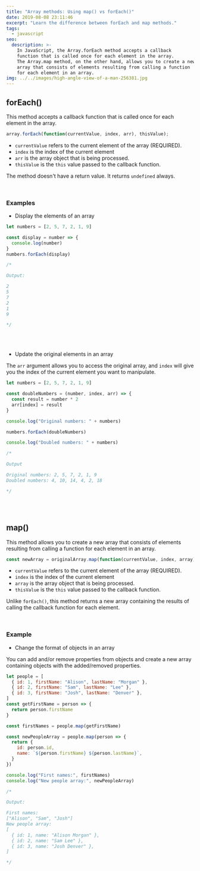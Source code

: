 ```yaml
---
title: "Array methods: Using map() vs forEach()"
date: 2019-08-08 23:11:46
excerpt: "Learn the difference between forEach and map methods."
tags:
  - javascript
seo:
  description: >-
    In JavaScript, the Array.forEach method accepts a callback
    function that is called once for each element in the array.
    The Array.map method, on the other hand, allows you to create a new
    array that consists of elements resulting from calling a function
    for each element in an array.
img: ../../images/high-angle-view-of-a-man-256381.jpg
---
```


## forEach()

This method accepts a callback function that is called once for each element in the array.

```javascript
array.forEach(function(currentValue, index, arr), thisValue);
```

- `currentValue` refers to the current element of the array (REQUIRED).
- `index` is the index of the current element
- `arr` is the array object that is being processed.
- `thisValue` is the `this` value passed to the callback function.

The method doesn't have a return value. It returns `undefined` always.

<br>

### Examples

- Display the elements of an array

```javascript
let numbers = [2, 5, 7, 2, 1, 9]

const display = number => {
  console.log(number)
}
numbers.forEach(display)

/*

Output:

2
5
7
2
1
9

*/
```

<br>
<br>

- Update the original elements in an array

The `arr` argument allows you to access the original array, and `index` will give you the index of the current element you want to manipulate.

```javascript
let numbers = [2, 5, 7, 2, 1, 9]

const doubleNumbers = (number, index, arr) => {
  const result = number * 2
  arr[index] = result
}

console.log("Original numbers: " + numbers)

numbers.forEach(doubleNumbers)

console.log("Doubled numbers: " + numbers)

/*

Output

Original numbers: 2, 5, 7, 2, 1, 9
Doubled numbers: 4, 10, 14, 4, 2, 18

*/
```

<br>
<br>

## map()

This method allows you to create a new array that consists of elements resulting from calling a function for each element in an array.

```javascript
const newArray = originalArray.map(function(currentValue, index, array), thisValue);
```

- `currentValue` refers to the current element of the array (REQUIRED).
- `index` is the index of the current element
- `array` is the array object that is being processed.
- `thisValue` is the `this` value passed to the callback function.

Unlike `forEach()`, this method returns a new array containing the results of calling the callback function for each element.

<br>

### Example

- Change the format of objects in an array

You can add and/or remove properties from objects and create a new array containing objects with the added/removed properties.

```javascript
let people = [
  { id: 1, firstName: "Alison", lastName: "Morgan" },
  { id: 2, firstName: "Sam", lastName: "Lee" },
  { id: 3, firstName: "Josh", lastName: "Denver" },
]
const getFirstName = person => {
  return person.firstName
}

const firstNames = people.map(getFirstName)

const newPeopleArray = people.map(person => {
  return {
    id: person.id,
    name: `${person.firstName} ${person.lastName}`,
  }
})

console.log("First names:", firstNames)
console.log("New people array:", newPeopleArray)

/*

Output:

First names:
["Alison", "Sam", "Josh"]
New people array:
[
  { id: 1, name: "Alison Morgan" },
  { id: 2, name: "Sam Lee" },
  { id: 3, name: "Josh Denver" },
]

*/
```

